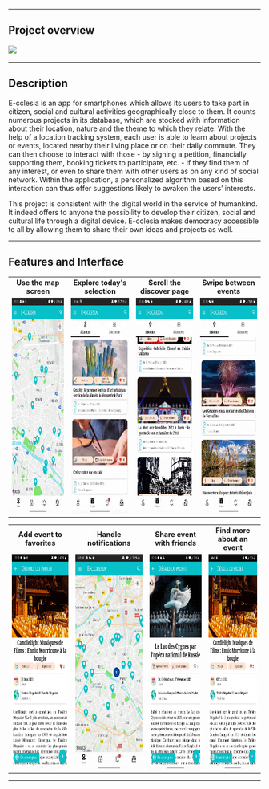 ***
## **Project overview**

<img src="./communication/Poster.png" height="auto" width="1000"/>

***

## **Description**

E-cclesia is an app for smartphones which allows its users to take part in citizen, social and cultural activities geographically close to them. It counts numerous projects in its database, which are stocked with information about their location, nature and the theme to which they relate. With the help of a location tracking system, each user is able to learn about projects or events, located nearby their living place or on their daily commute. They can then choose to interact with those - by signing a petition, financially supporting them, booking tickets to participate, etc. - if they find them of any interest, or even to share them with other users as on any kind of social network. Within the application, a personalized algorithm based on this interaction can thus offer suggestions likely to awaken the users’ interests.

This project is consistent with the digital world in the service of humankind. It indeed offers to anyone the possibility to develop their citizen, social and cultural life through a digital device. E-cclesia makes democracy accessible to all by allowing them to share their own ideas and projects as well.

***
## **Features and Interface**

<table>
  <tr>
    <td align="center"><strong>Use the map screen</strong></td>
    <td align="center"><strong>Explore today's selection</strong></td>
    <td align="center"><strong>Scroll the discover page</strong></td>
    <td align="center"><strong>Swipe between events</strong></td>
  </tr>
  <tr>
    <td align="center"><img src="./communication/map.gif" height="430" width="300"/></td>
    <td align="center"><img src="./communication/scroll_selection.gif" height="430" width="300"/></td>
    <td align="center"><img src="./communication/scroll_decouvrir.gif" height="430" width="300"/></td>
    <td align="center"><img src="./communication/swipe.gif" height="430" width="300"/></td>
  </tr>
</table>
<table>
  <tr>
    <td align="center"><strong>Add event to favorites</strong></td>
    <td align="center"><strong>Handle notifications</strong></td>
    <td align="center"><strong>Share event with friends</strong></td>
    <td align="center"><strong>Find more about an event</strong></td>
  </tr>
  <tr>
    <td align="center"><img src="./communication/save.gif" height="430" width="300"/></td>
    <td align="center"><img src="./communication/notification.gif" height="430" width="300"/></td>
    <td align="center"><img src="./communication/share.gif" height="430" width="300"/></td>
    <td align="center"><img src="./communication/en_savoir_plus.gif" height="430" width="300"/></td>
  </tr>
</table>

***

